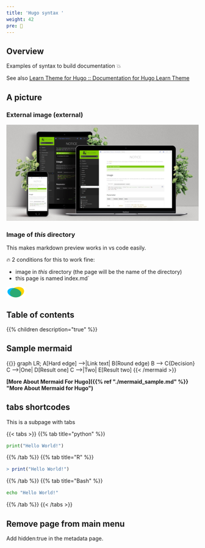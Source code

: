 ```yaml
---
title: 'Hugo syntax '
weight: 42
pre: 📑
---
```


## Overview

Examples of syntax to build documentation 💥

See also [Learn Theme for Hugo :: Documentation for Hugo Learn Theme](https://mcshelby.github.io/hugo-theme-relearn/)

## A picture

### External image (external)

![alt text for the logo](https://github.com/McShelby/hugo-theme-relearn/raw/main/images/hero.png)

### Image of *this* directory

This makes markdown preview works in vs code easily.

🔥 2 conditions for this to work fine:

- image in *this* directory (the page will be the name of the directory)
- this page is named ìndex.md`

![alt text for the logo](logo-overgreen.png)

## Table of contents


{{% children description="true" %}}

##  Sample mermaid

{{<mermaid align="left">}}
graph LR;
    A[Hard edge] -->|Link text| B(Round edge)
    B --> C{Decision}
    C -->|One| D[Result one]
    C -->|Two| E[Result two]
{{< /mermaid >}}

**[More About Mermaid For Hugo]({{% ref "./mermaid_sample.md" %}} "More About Mermaid for Hugo")**

## tabs shortcodes

This is a subpage with tabs

{{< tabs >}}
{{% tab title="python" %}}
```python
print("Hello World!")
```
{{% /tab %}}
{{% tab title="R" %}}
```R
> print("Hello World!")
```
{{% /tab %}}
{{% tab title="Bash" %}}
```Bash
echo "Hello World!"
```
{{% /tab %}}
{{< /tabs >}}

## Remove page from main menu

Add hidden:true in the metadata page.
